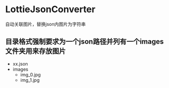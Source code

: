 # LottieJsonConverter
自动关联图片，替换json内图片为字符串

## 目录格式强制要求为一个json路径并列有一个images文件夹用来存放图片
- xx.json
- images
  - img_0.jpg
  - img_1.jpg
